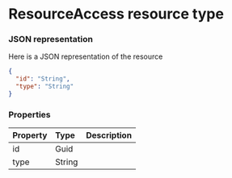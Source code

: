 # ResourceAccess resource type



### JSON representation

Here is a JSON representation of the resource

```json
{
  "id": "String",
  "type": "String"
}

```
### Properties
| Property	   | Type	|Description|
|:---------------|:--------|:----------|
|id|Guid||
|type|String||

<!-- uuid: cc4f0893-0ece-4b4e-b418-d568e1656456
2015-10-09 15:58:18 UTC -->